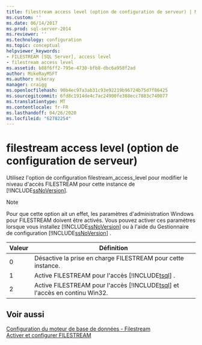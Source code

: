 ```yaml
---
title: filestream access level (option de configuration de serveur) | Microsoft Docs
ms.custom: ''
ms.date: 06/14/2017
ms.prod: sql-server-2014
ms.reviewer: ''
ms.technology: configuration
ms.topic: conceptual
helpviewer_keywords:
- FILESTREAM [SQL Server], access level
- filestream access level
ms.assetid: b88f6ff2-795e-4730-bfb8-dbc6a958f2ad
author: MikeRayMSFT
ms.author: mikeray
manager: craigg
ms.openlocfilehash: 90b4ec97a3ab31c93e92219b96724b75d7f86425
ms.sourcegitcommit: 6fd8c1914de4c7ac24900fe388ecc7883c740077
ms.translationtype: MT
ms.contentlocale: fr-FR
ms.lasthandoff: 04/26/2020
ms.locfileid: "62782254"
---
```

# <a name="filestream-access-level-server-configuration-option"></a>filestream access level (option de configuration de serveur)
  Utilisez l'option de configuration filestream_access_level pour modifier le niveau d'accès FILESTREAM pour cette instance de [!INCLUDE[ssNoVersion](../../includes/ssnoversion-md.md)].  
  
> [!NOTE]  
>  Pour que cette option ait un effet, les paramètres d'administration Windows pour FILESTREAM doivent être activés. Vous pouvez activer ces paramètres lorsque vous installez [!INCLUDE[ssNoVersion](../../includes/ssnoversion-md.md)] ou à l'aide du Gestionnaire de configuration [!INCLUDE[ssNoVersion](../../includes/ssnoversion-md.md)] .  
  
|Valeur|Définition|  
|-----------|----------------|  
|0|Désactive la prise en charge FILESTREAM pour cette instance.|  
|1|Active FILESTREAM pour l'accès [!INCLUDE[tsql](../../includes/tsql-md.md)] .|  
|2|Active FILESTREAM pour l'accès [!INCLUDE[tsql](../../includes/tsql-md.md)] et l'accès en continu Win32.|  
  
## <a name="see-also"></a>Voir aussi  
 [Configuration du moteur de base de données - Filestream](../../sql-server/install/database-engine-configuration-filestream.md)   
 [Activer et configurer FILESTREAM](../../relational-databases/blob/enable-and-configure-filestream.md)  
  
  

